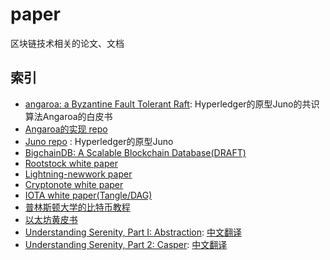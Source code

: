 # paper
区块链技术相关的论文、文档

## 索引
* [angaroa: a Byzantine Fault Tolerant Raft](./copeland_zhong.pdf): Hyperledger的原型Juno的共识算法Angaroa的白皮书
* [Angaroa的实现 repo](https://github.com/chrisnc/tangaroa) 
* [Juno repo](https://github.com/blockchain-university/juno) : Hyperledger的原型Juno
* [BigchainDB: A Scalable Blockchain Database(DRAFT)](./bigchaindb-whitepaper.pdf)
* [Rootstock white paper](./RootstockWhitePaperv8-Overview.pdf)
* [Lightning-newwork paper](./lightning-network-paper.pdf)
* [Cryptonote white paper](./cryptonote_whitepaper.pdf)
* [IOTA white paper(Tangle/DAG)](./tangle.pdf)
* [普林斯顿大学的比特币教程](./princeton_bitcoin_book.pdf)
* [以太坊黄皮书](./ethereum_yellow_paper.pdf)
* [Understanding Serenity, Part I: Abstraction](https://blog.ethereum.org/2015/12/24/understanding-serenity-part-i-abstraction/): [中文翻译](http://ethfans.org/posts/understanding-serenity-part-i-abstraction)
* [Understanding Serenity, Part 2: Casper](https://blog.ethereum.org/2015/12/28/understanding-serenity-part-2-casper/): [中文翻译](http://ethfans.org/posts/understanding-serenity-part-ii-casper)

